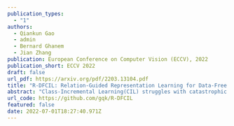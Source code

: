 ```yaml
---
publication_types:
  - "1"
authors:
  - Qiankun Gao
  - admin
  - Bernard Ghanem
  - Jian Zhang
publication: European Conference on Computer Vision (ECCV), 2022
publication_short: ECCV 2022
draft: false
url_pdf: https://arxiv.org/pdf/2203.13104.pdf
title: "R-DFCIL: Relation-Guided Representation Learning for Data-Free Class Incremental Learning"
abstract: "Class-Incremental Learning(CIL) struggles with catastrophic forgetting when learning new knowledge, and Data-Free CIL (DFCIL) is even more challenging without access to the training data of previously learned classes. Though recent DFCIL works introduce techniques such as model inversion to synthesize data for previous classes, they fail to overcome forgetting due to the severe domain gap between the synthetic and real data. To address this issue, this paper proposes relation-guided representation learning (RRL) for DFCIL, dubbed R-DFCIL. In RRL, we introduce relational knowledge distillation to flexibly transfer the structural relation of new data from the old model to the current model. Our RRL-boosted DFCIL can guide the current model to learn representations of new classes better compatible with representations of previous classes, which greatly reduces forgetting while improving plasticity. To avoid the mutual interference between representation and classifier learning, we employ local rather than global classification loss during RRL. After RRL, the classification head is refined with global class-balanced classification loss to address the data imbalance issue as well as learn the decision boundaries between new and previous classes. Extensive experiments on CIFAR100, Tiny-ImageNet200, and ImageNet100 demonstrate that our R-DFCIL significantly surpasses previous approaches and achieves a new state-of-the-art performance for DFCIL."
url_code: https://github.com/gqk/R-DFCIL
featured: false
date: 2022-07-01T18:27:40.971Z
---
```

